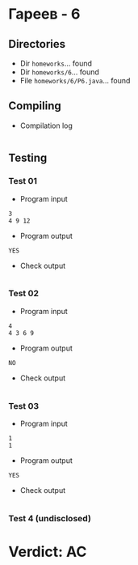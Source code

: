 # Гареев - 6
## Directories
- Dir `homeworks`... found
- Dir `homeworks/6`... found
- File `homeworks/6/P6.java`... found
## Compiling
- Compilation log
```
```
## Testing
### Test 01
- Program input
```
3
4 9 12
```
- Program output
```
YES
```
- Check output
```
```
### Test 02
- Program input
```
4
4 3 6 9
```
- Program output
```
NO
```
- Check output
```
```
### Test 03
- Program input
```
1
1
```
- Program output
```
YES
```
- Check output
```
```
### Test 4 (undisclosed)
# Verdict: AC
